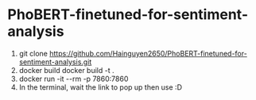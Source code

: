 # PhoBERT-finetuned-for-sentiment-analysis

1. git clone https://github.com/Hainguyen2650/PhoBERT-finetuned-for-sentiment-analysis.git
2. docker build docker build -t <image-name> .
3. docker run -it --rm -p 7860:7860 <your-image-name>
4. In the terminal, wait the link to pop up then use :D
